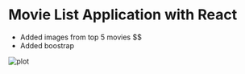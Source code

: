# Movie List Application with React

- Added images from top 5 movies $$
- Added boostrap

![plot](/home/maky/Pictures/Flameshot/movieList-1.png)
